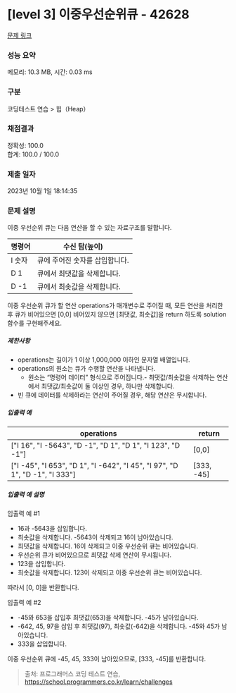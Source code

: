 # [level 3] 이중우선순위큐 - 42628 

[문제 링크](https://school.programmers.co.kr/learn/courses/30/lessons/42628?language=python3) 

### 성능 요약

메모리: 10.3 MB, 시간: 0.03 ms

### 구분

코딩테스트 연습 > 힙（Heap）

### 채점결과

정확성: 100.0<br/>합계: 100.0 / 100.0

### 제출 일자

2023년 10월 1일 18:14:35

### 문제 설명

<p>이중 우선순위 큐는 다음 연산을 할 수 있는 자료구조를 말합니다.</p>
<table class="table">
        <thead><tr>
<th>명령어</th>
<th>수신 탑(높이)</th>
</tr>
</thead>
        <tbody><tr>
<td>I 숫자</td>
<td>큐에 주어진 숫자를 삽입합니다.</td>
</tr>
<tr>
<td>D 1</td>
<td>큐에서 최댓값을 삭제합니다.</td>
</tr>
<tr>
<td>D -1</td>
<td>큐에서 최솟값을 삭제합니다.</td>
</tr>
</tbody>
      </table>
<p>이중 우선순위 큐가 할 연산 operations가 매개변수로 주어질 때, 모든 연산을 처리한 후 큐가 비어있으면 [0,0] 비어있지 않으면 [최댓값, 최솟값]을 return 하도록 solution 함수를 구현해주세요.</p>

<h5>제한사항</h5>

<ul>
<li>operations는 길이가 1 이상 1,000,000 이하인 문자열 배열입니다.</li>
<li>operations의 원소는 큐가 수행할 연산을 나타냅니다.

<ul>
<li>원소는 “명령어 데이터” 형식으로 주어집니다.- 최댓값/최솟값을 삭제하는 연산에서 최댓값/최솟값이 둘 이상인 경우, 하나만 삭제합니다.</li>
</ul></li>
<li>빈 큐에 데이터를 삭제하라는 연산이 주어질 경우, 해당 연산은 무시합니다.</li>
</ul>

<h5>입출력 예</h5>
<table class="table">
        <thead><tr>
<th>operations</th>
<th>return</th>
</tr>
</thead>
        <tbody><tr>
<td>["I 16", "I -5643", "D -1", "D 1", "D 1", "I 123", "D -1"]</td>
<td>[0,0]</td>
</tr>
<tr>
<td>["I -45", "I 653", "D 1", "I -642", "I 45", "I 97", "D 1", "D -1", "I 333"]</td>
<td>[333, -45]</td>
</tr>
</tbody>
      </table>
<h5>입출력 예 설명</h5>

<p>입출력 예 #1</p>

<ul>
<li>16과 -5643을 삽입합니다.</li>
<li>최솟값을 삭제합니다. -5643이 삭제되고 16이 남아있습니다.</li>
<li>최댓값을 삭제합니다. 16이 삭제되고 이중 우선순위 큐는 비어있습니다.</li>
<li>우선순위 큐가 비어있으므로 최댓값 삭제 연산이 무시됩니다.</li>
<li>123을 삽입합니다.</li>
<li>최솟값을 삭제합니다. 123이 삭제되고 이중 우선순위 큐는 비어있습니다.</li>
</ul>

<p>따라서 [0, 0]을 반환합니다.</p>

<p>입출력 예 #2</p>

<ul>
<li>-45와 653을 삽입후 최댓값(653)을 삭제합니다. -45가 남아있습니다.</li>
<li>-642, 45, 97을 삽입 후 최댓값(97), 최솟값(-642)을 삭제합니다. -45와 45가 남아있습니다.</li>
<li>333을 삽입합니다.</li>
</ul>

<p>이중 우선순위 큐에 -45, 45, 333이 남아있으므로, [333, -45]를 반환합니다.</p>


> 출처: 프로그래머스 코딩 테스트 연습, https://school.programmers.co.kr/learn/challenges